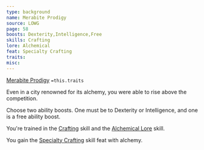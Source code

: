 ```yaml
---
type: background
name: Merabite Prodigy 
source: LOWG
page: 58
boosts: Dexterity,Intelligence,Free
skills: Crafting
lore: Alchemical
feat: Specialty Crafting
traits: 
misc: 
---
```


[Merabite Prodigy](###%20Merabite%20Prodigy)
`=this.traits`


Even in a city renowned for its alchemy, you were able to rise above the competition.

Choose two ability boosts. One must be to Dexterity or Intelligence, and one is a free ability boost.

You're trained in the [Crafting](Crafting) skill and the [Alchemical Lore](Alchemical%20Lore) skill.

You gain the [Specialty Crafting](Specialty%20Crafting) skill feat with alchemy.

